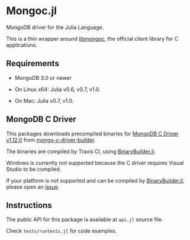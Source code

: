 
# Mongoc.jl

MongoDB driver for the Julia Language.

This is a thin wrapper around [libmongoc](http://mongoc.org/), the official client library for C applications.

## Requirements

* MongoDB 3.0 or newer

* On Linux x64: Julia v0.6, v0.7, v1.0.

* On Mac: Julia v0.7, v1.0.

## MongoDB C Driver

This packages downloads precompiled binaries for [MongoDB C Driver v1.12.0](http://mongoc.org)
from [mongo-c-driver-builder](https://github.com/felipenoris/mongo-c-driver-builder).

The binaries are compiled by Travis CI, using [BinaryBuilder.jl](https://github.com/JuliaPackaging/BinaryBuilder.jl).

Windows is currently not supported because the C driver requires Visual Studio to be compiled.

If your platform is not supported and can be compiled by
[BinaryBuilder.jl](https://github.com/JuliaPackaging/BinaryBuilder.jl),
please open an [issue](https://github.com/felipenoris/Mongoc.jl/issues).

## Instructions

The public API for this package is available at `api.jl` source file.

Check `tests/runtests.jl` for code examples.
